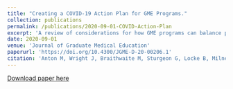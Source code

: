 ```yaml
---
title: "Creating a COVID-19 Action Plan for GME Programs."
collection: publications
permalink: /publications/2020-09-01-COVID-Action-Plan
excerpt: 'A review of considerations for how GME programs can balance patient safety, clinical service, and education when planning for changes required by COVID-19. We suggest that a COVID-19 action plan should be developed in conjunction with clinical operations, employee health, and infection control leadership'
date: 2020-09-01
venue: 'Journal of Graduate Medical Education'
paperurl: 'https://doi.org/10.4300/JGME-D-20-00206.1'
citation: 'Anton M, Wright J, Braithwaite M, Sturgeon G, Locke B, Milne C, Crosby A. Creating a COVID-19 Action Plan for GME Programs. J GME. Aug 2020. DOI: 10.4300/JGME-D-20-00206.1'
---
```


[Download paper here](https://doi.org/10.4300/JGME-D-20-00206.1)
